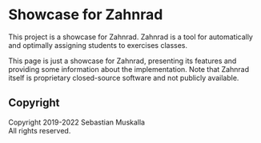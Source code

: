 Showcase for Zahnrad
====================

This project is a showcase for Zahnrad.
Zahnrad is a tool for automatically and optimally assigning students to exercises classes.

This page is just a showcase for Zahnrad, presenting its features and providing some information about the implementation.
Note that Zahnrad itself is proprietary closed-source software and not publicly available.


Copyright
---------

Copyright 2019-2022 Sebastian Muskalla\
All rights reserved.

